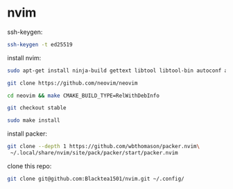 # nvim

ssh-keygen:

```bash
ssh-keygen -t ed25519
```

install nvim:

```bash
sudo apt-get install ninja-build gettext libtool libtool-bin autoconf automake cmake g++ pkg-config unzip curl doxygen git

git clone https://github.com/neovim/neovim

cd neovim && make CMAKE_BUILD_TYPE=RelWithDebInfo

git checkout stable

sudo make install

```


install packer:

```bash
git clone --depth 1 https://github.com/wbthomason/packer.nvim\
 ~/.local/share/nvim/site/pack/packer/start/packer.nvim
```

clone this repo:

```bash
git clone git@github.com:Blacktea1501/nvim.git ~/.config/
```
